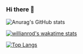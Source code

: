### Hi there 👋

<!--
**arushimittal143/arushimittal143** is a ✨ _special_ ✨ repository because its `README.md` (this file) appears on your GitHub profile.

Here are some ideas to get you started:

- 🔭 I’m currently working on ...
- 🌱 I’m currently learning ...
- 👯 I’m looking to collaborate on ...
- 🤔 I’m looking for help with ...
- 💬 Ask me about ...
- 📫 How to reach me: ...
- 😄 Pronouns: ...
- ⚡ Fun fact: ...
-->
<!-- [![Anurag's GitHub stats](https://github-readme-stats.vercel.app/api?username=arushimittal143)](https://github.com/anuraghazra/github-readme-stats) -->

![Anurag's GitHub stats](https://github-readme-stats.vercel.app/api?username=arushimittal143&show_icons=true&theme=radical)

[![willianrod's wakatime stats](https://github-readme-stats.vercel.app/api/wakatime?username=arushimittal143)](https://github.com/anuraghazra/github-readme-stats)

[![Top Langs](https://github-readme-stats.vercel.app/api/top-langs/?username=arushimittal143)](https://github.com/anuraghazra/github-readme-stats)


